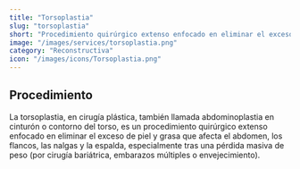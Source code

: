 ```yaml
---
title: "Torsoplastia"
slug: "torsoplastia"
short: "Procedimiento quirúrgico extenso enfocado en eliminar el exceso de piel y grasa que afecta el abdomen, los flancos, las nalgas y la espalda."
image: "/images/services/torsoplastia.png"
category: "Reconstructiva"
icon: "/images/icons/Torsoplastia.png"
---
```

## Procedimiento
La torsoplastia, en cirugía plástica, también llamada abdominoplastia en cinturón o contorno del torso, es un procedimiento quirúrgico extenso enfocado en eliminar el exceso de piel y grasa que afecta el abdomen, los flancos, las nalgas y la espalda, especialmente tras una pérdida masiva de peso (por cirugía bariátrica, embarazos múltiples o envejecimiento).